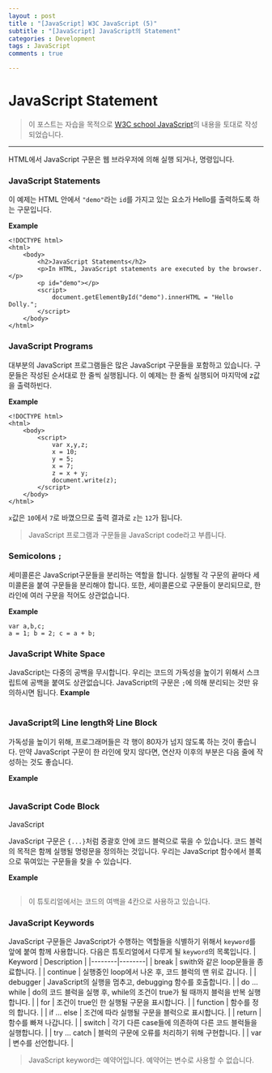 ```yaml
---
layout : post
title : "[JavaScript] W3C JavaScript (5)"
subtitle : "[JavaScript] JavaScript의 Statement"
categories : Development
tags : JavaScript
comments : true

---
```


# JavaScript Statement

> 이 포스트는 자습을 목적으로 [W3C school JavaScript](https://www.w3schools.com/js/default.asp)의 내용을 토대로 작성되었습니다.

_ _ _

HTML에서 JavaScript 구문은 웹 브라우저에 의해 실행 되거나, 명령입니다.

### JavaScript Statements

이 예제는 HTML 안에서 `"demo"`라는 `id`를 가지고 있는 요소가 Hello를 출력하도록 하는 구문입니다.

**Example**
```
<!DOCTYPE html>
<html>
    <body>
        <h2>JavaScript Statements</h2>
        <p>In HTML, JavaScript statements are executed by the browser.</p>
        <p id="demo"></p>
        <script>
	        document.getElementById("demo").innerHTML = "Hello Dolly.";
        </script>
    </body>
</html>
```

### JavaScript Programs

대부분의 JavaScript 프로그램들은 많은 JavaScript 구문들을 포함하고 있습니다.
구문들은 작성된 순서대로 한 줄씩 실행됩니다.
이 예제는 한 줄씩 실행되어 마지막에 z값을 출력하빈다.

**Example**
```
<!DOCTYPE html>
<html>
    <body>
        <script>
        	var x,y,z;
            x = 10;
            y = 5;
            x = 7;
            z = x + y;
	        document.write(z);
        </script>
    </body>
</html>
```
`x`값은 `10`에서 `7`로 바꼈으므로 출력 결과로 `z`는 `12`가 됩니다.
> JavaScript 프로그램과 구문들을 JavaScript code라고 부릅니다.

### Semicolons `;`

세미콜론은 JavaScript구문들을 분리하는 역할을 합니다.
실행될 각 구문의 끝마다 세미콜론을 붙여 구문들을 분리해야 합니다.
또한, 세미콜론으로 구문들이 분리되므로, 한 라인에 여러 구문을 적어도 상관없습니다.

**Example**
```
var a,b,c;
a = 1; b = 2; c = a + b;
```
### JavaScript White Space

JavaScript는 다중의 공백을 무시합니다. 우리는 코드의 가독성을 높이기 위해서 스크립트에 공백을 붙여도 상관없습니다.
JavaScript의 구문은 `;`에 의해 분리되는 것만 유의하시면 됩니다.
**Example**
```

``` 

### JavaScript의 Line length와 Line Block

가독성을 높이기 위해, 프로그래머들은 각 행이 80자가 넘지 않도록 하는 것이 좋습니다.
만약 JavaScript 구문이 한 라인에 맞지 않다면, 연산자 이후의 부분은 다음 줄에 작성하는 것도 좋습니다.

**Example**
```

```

### JavaScript Code Block

JavaScript

JavaScript 구문은 `{...}`처럼 중괄호 안에 코드 블럭으로 묶을 수 있습니다.
코드 블럭의 목적은 함께 실행될 명령문을 정의하는 것입니다.
우리는 JavaScript 함수에서 블록으로 묶여있는 구문들을 찾을 수 있습니다.

**Example**
```

```

> 이 튜토리얼에서는 코드의 여백을 4칸으로 사용하고 있습니다.

### JavaScript Keywords

JavaScript 구문들은 JavaScript가 수행하는 역할들을 식별하기 위해서 `keyword`를 앞에 붙여 함께 사용합니다.
다음은 튜토리얼에서 다루게 될 `keyword`의 목록입니다.
| Keyword | Description |
|--------|--------|
| break | swith와 같은 loop문들을 종료합니다. |
| continue | 실행중인 loop에서 나온 후, 코드 블럭의 맨 위로 갑니다. |
| debugger | JavaScript의 실행을 멈추고, debugging 함수를 호출합니다. |
| do ... while | do의 코드 블럭을 실행 후, while의 조건이 true가 될 때까지 블럭을 반복 실행 합니다. |
| for | 조건이 true인 한 실행될 구문을 표시합니다. |
| function | 함수를 정의 합니다. |
| if ... else | 조건에 따라 실행될 구문을 블럭으로 표시합니다. |
| return | 함수를 빠져 나갑니다. |
| switch | 각기 다른 case들에 의존하여 다른 코드 블럭들을 실행합니다. |
| try ... catch | 블럭의 구문에 오류를 처리하기 위해 구현합니다. |
| var | 변수를 선언합니다. |
> JavaScript keyword는 예약어입니다.
> 예약어는 변수로 사용할 수 없습니다.